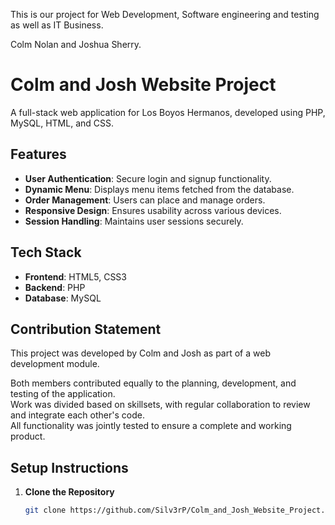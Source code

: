 This is our project for Web Development, Software engineering and testing as well as IT Business.

Colm Nolan and Joshua Sherry.

# Colm and Josh Website Project

A full-stack web application for Los Boyos Hermanos, developed using PHP, MySQL, HTML, and CSS.

## Features

- **User Authentication**: Secure login and signup functionality.
- **Dynamic Menu**: Displays menu items fetched from the database.
- **Order Management**: Users can place and manage orders.
- **Responsive Design**: Ensures usability across various devices.
- **Session Handling**: Maintains user sessions securely.

## Tech Stack

- **Frontend**: HTML5, CSS3
- **Backend**: PHP
- **Database**: MySQL

## Contribution Statement

This project was developed by Colm and Josh as part of a web development module.

Both members contributed equally to the planning, development, and testing of the application.  
Work was divided based on skillsets, with regular collaboration to review and integrate each other's code.  
All functionality was jointly tested to ensure a complete and working product.


## Setup Instructions

1. **Clone the Repository**
   ```bash
   git clone https://github.com/Silv3rP/Colm_and_Josh_Website_Project.git
